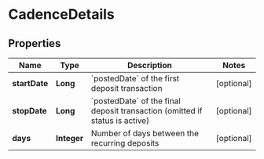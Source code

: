 

# CadenceDetails


## Properties

| Name | Type | Description | Notes |
|------------ | ------------- | ------------- | -------------|
|**startDate** | **Long** | &#x60;postedDate&#x60; of the first deposit transaction |  [optional] |
|**stopDate** | **Long** | &#x60;postedDate&#x60; of the final deposit transaction (omitted if status is active) |  [optional] |
|**days** | **Integer** | Number of days between the recurring deposits |  [optional] |



